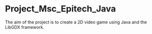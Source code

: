 # Project_Msc_Epitech_Java
The aim of the project is to create a 2D video game using Java and the LibGDX framework.
